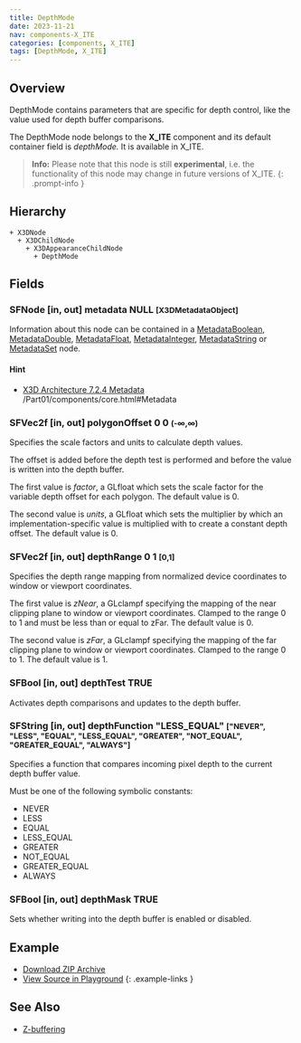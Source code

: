 ```yaml
---
title: DepthMode
date: 2023-11-21
nav: components-X_ITE
categories: [components, X_ITE]
tags: [DepthMode, X_ITE]
---
```

<style>
.post h3 {
  word-spacing: 0.2em;
}
</style>

## Overview

DepthMode contains parameters that are specific for depth control, like the value used for depth buffer comparisons.

The DepthMode node belongs to the **X_ITE** component and its default container field is *depthMode.* It is available in X_ITE.

>**Info:** Please note that this node is still **experimental**, i.e. the functionality of this node may change in future versions of X_ITE.
{: .prompt-info }

## Hierarchy

```
+ X3DNode
  + X3DChildNode
    + X3DAppearanceChildNode
      + DepthMode
```

## Fields

### SFNode [in, out] **metadata** NULL <small>[X3DMetadataObject]</small>

Information about this node can be contained in a [MetadataBoolean](/x_ite/components/core/metadataboolean/), [MetadataDouble](/x_ite/components/core/metadatadouble/), [MetadataFloat](/x_ite/components/core/metadatafloat/), [MetadataInteger](/x_ite/components/core/metadatainteger/), [MetadataString](/x_ite/components/core/metadatastring/) or [MetadataSet](/x_ite/components/core/metadataset/) node.

#### Hint

- [X3D Architecture 7.2.4 Metadata](https://www.web3d.org/specifications/X3Dv4/ISO-IEC19775-1v4-IS) /Part01/components/core.html#Metadata

### SFVec2f [in, out] **polygonOffset** 0 0 <small>(-∞,∞)</small>

Specifies the scale factors and units to calculate depth values.

The offset is added before the depth test is performed and before the value is written into the depth buffer.

The first value is *factor*, a GLfloat which sets the scale factor for the variable depth offset for each polygon. The default value is 0.

The second value is *units*, a GLfloat which sets the multiplier by which an implementation-specific value is multiplied with to create a constant depth offset. The default value is 0.

### SFVec2f [in, out] **depthRange** 0 1 <small>[0,1]</small>

Specifies the depth range mapping from normalized device coordinates to window or viewport coordinates.

The first value is *zNear*, a GLclampf specifying the mapping of the near clipping plane to window or viewport coordinates. Clamped to the range 0 to 1 and must be less than or equal to zFar. The default value is 0.

The second value is *zFar*, a GLclampf specifying the mapping of the far clipping plane to window or viewport coordinates. Clamped to the range 0 to 1. The default value is 1.

### SFBool [in, out] **depthTest** TRUE

Activates depth comparisons and updates to the depth buffer.

### SFString [in, out] **depthFunction** "LESS_EQUAL" <small>["NEVER", "LESS", "EQUAL", "LESS_EQUAL", "GREATER", "NOT_EQUAL", "GREATER_EQUAL", "ALWAYS"]</small>

Specifies a function that compares incoming pixel depth to the current depth buffer value.

Must be one of the following symbolic constants:

* NEVER
* LESS
* EQUAL
* LESS_EQUAL
* GREATER
* NOT_EQUAL
* GREATER_EQUAL
* ALWAYS

### SFBool [in, out] **depthMask** TRUE

Sets whether writing into the depth buffer is enabled or disabled.

## Example

<x3d-canvas src="https://create3000.github.io/media/examples/X_ITE/DepthMode/DepthMode.x3d" update="auto"></x3d-canvas>

- [Download ZIP Archive](https://create3000.github.io/media/examples/X_ITE/DepthMode/DepthMode.zip)
- [View Source in Playground](/x_ite/playground/?url=https://create3000.github.io/media/examples/X_ITE/DepthMode/DepthMode.x3d)
{: .example-links }

## See Also

* [Z-buffering](https://en.wikipedia.org/wiki/Z-buffering)
